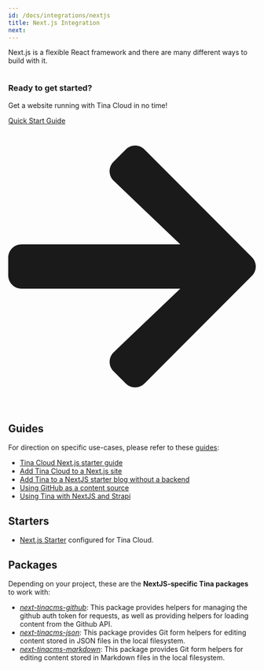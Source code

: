 ```yaml
---
id: /docs/integrations/nextjs
title: Next.js Integration
next:
---
```


Next.js is a flexible React framework and there are many different ways to build with it.

<div class="callout">
<img className="learnImage" src="../../../img/tina-laptop.png" alt="" />
  <div>
  <h3>Ready to get started?</h3>
  <p>Get a website running with Tina Cloud in no time!</P>
  <a href="/docs/setup-overview/" class="calloutButton">Quick Start Guide <svg stroke="currentColor" fill="currentColor" stroke-width="0" viewBox="0 0 448 512" xmlns="http://www.w3.org/2000/svg"><path d="M190.5 66.9l22.2-22.2c9.4-9.4 24.6-9.4 33.9 0L441 239c9.4 9.4 9.4 24.6 0 33.9L246.6 467.3c-9.4 9.4-24.6 9.4-33.9 0l-22.2-22.2c-9.5-9.5-9.3-25 .4-34.3L311.4 296H24c-13.3 0-24-10.7-24-24v-32c0-13.3 10.7-24 24-24h287.4L190.9 101.2c-9.8-9.3-10-24.8-.4-34.3z"></path></svg></a>
  </div>
</div>

## Guides

For direction on specific use-cases, please refer to these [guides](/guides#nextjs):

- [Tina Cloud Next.js starter guide](/guides/tina-cloud/starter/overview/)
- [Add Tina Cloud to a Next.js site](/guides/tina-cloud/existing-site/overview/)
- [Add Tina to a NextJS starter blog without a backend](/guides/nextjs/adding-tina/overview)
- [Using GitHub as a content source](/guides/nextjs/github/initial-setup)
- [Using Tina with NextJS and Strapi](/guides/nextjs/tina-with-strapi/overview)

## Starters

- [Next.js Starter](https://github.com/tinacms/tina-cloud-starter) configured for Tina Cloud.

## Packages

Depending on your project, these are the **NextJS-specific Tina packages** to work with:

- [_next-tinacms-github_](https://github.com/tinacms/tinacms/tree/master/packages/next-tinacms-github): This package provides helpers for managing the github auth token for requests, as well as providing helpers for loading content from the Github API.
- [_next-tinacms-json_](https://github.com/tinacms/tinacms/tree/master/packages/next-tinacms-json): This package provides Git form helpers for editing content stored in JSON files in the local filesystem.
- [_next-tinacms-markdown_](https://github.com/tinacms/tinacms/tree/master/packages/next-tinacms-markdown): This package provides Git form helpers for editing content stored in Markdown files in the local filesystem.

